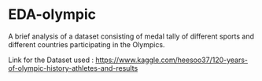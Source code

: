 # EDA-olympic
A brief analysis of a dataset consisting of medal tally of different sports and different countries participating in the Olympics.

Link for the Dataset used : https://www.kaggle.com/heesoo37/120-years-of-olympic-history-athletes-and-results
